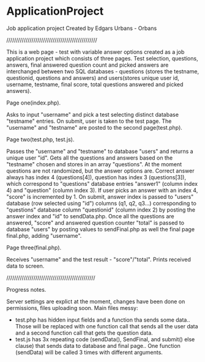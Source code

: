 # ApplicationProject
Job application project
Created by Edgars Urbans - Orbans

///////////////////////////////////////////////

This is a web page - test with variable answer options created as a job application project which consists of three pages. Test selection, questions, answers, final answered question count and picked answers are interchanged between two SQL databases - questions (stores the testname, questionid, questions and answers) and users(stores unique user id, username, testname, final score, total questions answered and picked answers).


Page one(index.php).

Asks to input "username" and pick a test selecting distinct database "testname" entries. On submit, user is taken to the test page. The "username" and "testname" are posted to the second page(test.php).

Page two(test.php, test.js).

Passes the "username" and "testname" to database "users" and returns a unique user "id".
Gets all the questions and answers based on the "testname" chosen and stores in an array "questions". At the moment questions are not randomized, but the answer options are. Correct answer always has index 4 (questions[4]), question has index 3 (questions[3]), which correspond to "questions" database entries "answer1" (column index 4) and "question" (column index 3). If user picks an answer with an index 4, "score" is incremented by 1. On submit, answer index is passed to "users" database (row selected using "id") columns (q1, q2, q3...) corresponding to "questions" database column "questionid" (column index 2) by posting the answer index and "id" to sendData.php.
Once all the questions are answered, "score" and answered question counter "total" is passed to database "users" by posting values to sendFinal.php as well the final page final.php, adding "username".

Page three(final.php).

Receives "username" and the test result - "score"/"total". Prints received data to screen.

//////////////////////////////////////////////

Progress notes.

Server settings are explict at the moment, changes have been done on permissions, files uploading soon.
Main files messy: 
  - test.php has hidden input fields and a function tha sends some data.. Those will be replaced with one function call that sends all the user data and a second function call that gets the question data.
  - test.js has 3x repeating code (sendData(), SendFinal, and submit() else clause) that sends data to database and final page.. One function (sendData) will be called 3 times with different arguments.
